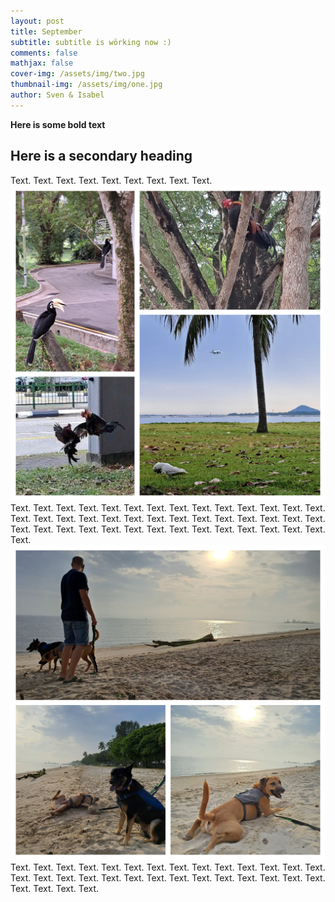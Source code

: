 ```yaml
---
layout: post
title: September
subtitle: subtitle is wörking now :)
comments: false
mathjax: false
cover-img: /assets/img/two.jpg
thumbnail-img: /assets/img/one.jpg
author: Sven & Isabel
---
```


**Here is some bold text**

## Here is a secondary heading

Text. Text. Text. Text. Text. Text. Text. Text. Text. 
![Collage Vögel](/assets/img/sep_collage_birds.JPG)
Text. Text. Text. Text. Text. Text. Text. Text. Text. Text. Text. Text. Text. Text. Text. Text. Text. Text. Text. Text. Text. Text. Text. Text. Text. Text. Text. Text. Text. Text. Text. Text. Text. Text. Text. Text. Text. Text. Text. Text. Text. Text. Text. 
![Collage Hunde](/assets/img/sep_collage_dogs.JPG)
Text. Text. Text. Text. Text. Text. Text. Text. Text. Text. Text. Text. Text. Text. Text. Text. Text. Text. Text. Text. Text. Text. Text. Text. Text. Text. Text. Text. Text. Text. Text. Text. 
